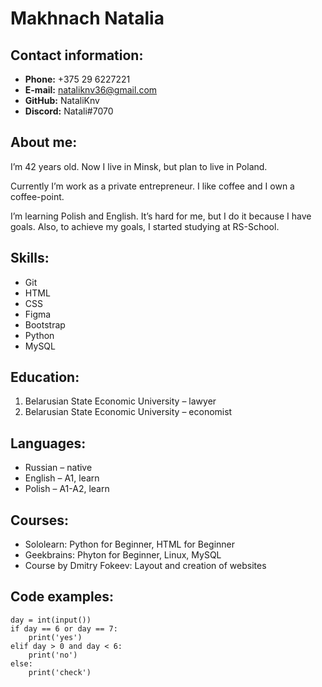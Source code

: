 # Makhnach Natalia


## Contact information:
* __Phone:__ +375 29 6227221
* __E-mail:__ nataliknv36@gmail.com
* __GitHub:__ NataliKnv
* __Discord:__ Natali#7070


## About me:
I’m 42 years old. Now I live in Minsk, but plan to live in Poland. 

Currently I’m work as a private entrepreneur. I like coffee and I own a coffee-point. 

I’m learning Polish and English. It’s hard for me, but I do it because I have goals. Also, to achieve my goals, I started studying at RS-School. 


## Skills:
* Git
* HTML
* CSS 
* Figma
* Bootstrap
* Python
* MySQL


## Education:
1. Belarusian State Economic University – lawyer
2. Belarusian State Economic University – economist


## Languages:
* Russian – native
* English – A1, learn
* Polish – A1-A2, learn


## Courses:
* Sololearn: Python for Beginner, HTML for Beginner
* Geekbrains: Phyton for Beginner, Linux, MySQL
* Course by Dmitry Fokeev: Layout and creation of websites


## Code examples:
```
day = int(input())
if day == 6 or day == 7:
    print('yes')
elif day > 0 and day < 6:
    print('no')
else:
    print('cheсk')

```


